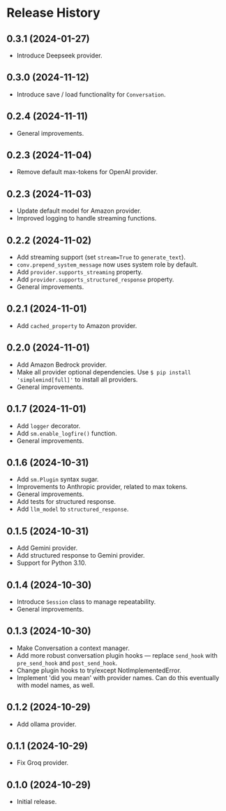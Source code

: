 Release History
===============

## 0.3.1 (2024-01-27)

- Introduce Deepseek provider.

## 0.3.0 (2024-11-12)

- Introduce save / load functionality for `Conversation`.

## 0.2.4 (2024-11-11)

- General improvements.

## 0.2.3 (2024-11-04)

- Remove default max-tokens for OpenAI provider.

## 0.2.3 (2024-11-03)

- Update default model for Amazon provider.
- Improved logging to handle streaming functions.

## 0.2.2 (2024-11-02)

- Add streaming support (set `stream=True` to `generate_text`).
- `conv.prepend_system_message` now uses system role by default.
- Add `provider.supports_streaming` property.
- Add `provider.supports_structured_response` property.
- General improvements.

## 0.2.1 (2024-11-01)

- Add `cached_property` to Amazon provider.

## 0.2.0 (2024-11-01)

- Add Amazon Bedrock provider.
- Make all provider optional dependencies. Use `$ pip install 'simplemind[full]'` to install all providers.
- General improvements.

## 0.1.7 (2024-11-01)

- Add `logger` decorator.
- Add `sm.enable_logfire()` function.
- General improvements.

## 0.1.6 (2024-10-31)

- Add `sm.Plugin` syntax sugar.
- Improvements to Anthropic provider, related to max tokens.
- General improvements.
- Add tests for structured response.
- Add `llm_model` to `structured_response`.

## 0.1.5 (2024-10-31)

- Add Gemini provider.
- Add structured response to Gemini provider.
- Support for Python 3.10.

## 0.1.4 (2024-10-30)

- Introduce `Session` class to manage repeatability.
- General improvements.

## 0.1.3 (2024-10-30)

- Make Conversation a context manager.
- Add more robust conversation plugin hooks — replace `send_hook` with `pre_send_hook` and `post_send_hook`.
- Change plugin hooks to try/except NotImplementedError.
- Implement 'did you mean' with provider names. Can do this eventually with model names, as well.

## 0.1.2 (2024-10-29)

- Add ollama provider.

## 0.1.1 (2024-10-29)

- Fix Groq provider.

## 0.1.0 (2024-10-29)

- Initial release.
